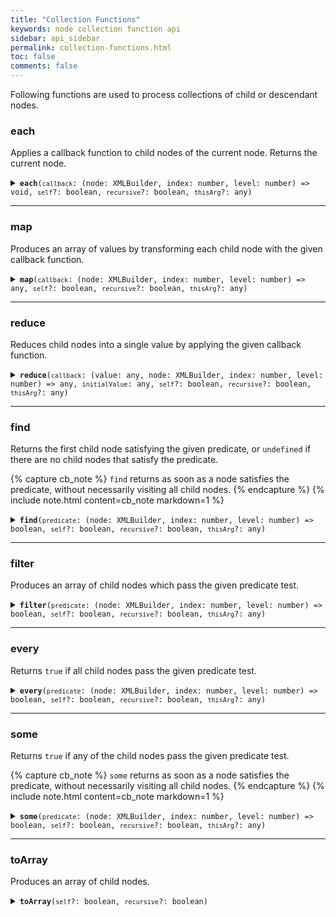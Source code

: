 ```yaml
---
title: "Collection Functions"
keywords: node collection function api
sidebar: api_sidebar
permalink: collection-functions.html
toc: false
comments: false
---
```


Following functions are used to process collections of child or descendant nodes.

###  each

Applies a callback function to child nodes of the current node.  Returns the 
current node.

<details markdown="1">
<summary><code><strong>each</strong>(<code>callback</code>: (node: XMLBuilder, index: number, level: number) => void, <code>self</code>?: boolean, <code>recursive</code>?: boolean, <code>thisArg</code>?: any)</code></summary>
<br/>

* `callback` - a callback function which receives each child node as its first argument, child node index as its second argument and child node level as its third argument
* `self` - whether to visit the current node along with child nodes (optional)
* `recursive` - whether to visit all descendant nodes in tree-order or only the immediate child nodes (optional)
* `thisArg` - value to use as this when executing callback (optional)

```js
const { create } = require('xmlbuilder2');

const root = create().ele('root');
root.ele('a').up()
    .ele('b').up()
    .ele('c').up();
root.each((n, i) => n.att('id', i + 1));
console.log(root.end({ prettyPrint: true }));
```
```xml
<?xml version="1.0"?>
<root>
  <a id="1"/>
  <b id="2"/>
  <c id="3"/>
</root>
```
</details>

___

###  map

Produces an array of values by transforming each child node with the given callback function.

<details markdown="1">
<summary><code><strong>map</strong>(<code>callback</code>: (node: XMLBuilder, index: number, level: number) => any, <code>self</code>?: boolean, <code>recursive</code>?: boolean, <code>thisArg</code>?: any)</code></summary>
<br/>

* `callback` - a callback function which receives each child node as its first argument, child node index as its second argument and child node level as its third argument
* `self` - whether to visit the current node along with child nodes (optional)
* `recursive` - whether to visit all descendant nodes in tree-order or only the immediate child nodes (optional)
* `thisArg` - value to use as this when executing callback (optional)

```js
const { create } = require('xmlbuilder2');

const root = create().ele('root');
root.ele('a').up()
    .ele('b').up()
    .ele('c').up();
const names = root.map(n => n.node.nodeName);
console.log(names); // ['a', 'b', 'c']
```

</details>

___

###  reduce

Reduces child nodes into a single value by applying the given callback function.

<details markdown="1">
<summary><code><strong>reduce</strong>(<code>callback</code>: (value: any, node: XMLBuilder, index: number, level: number) => any, <code>initialValue</code>: any, <code>self</code>?: boolean, <code>recursive</code>?: boolean, <code>thisArg</code>?: any)</code></summary>
<br/>

* `callback` - a callback function which receives the current value as its first argument, each child node as its second argument, child node index as its third argument and child node level as its fourth argument
* `initialValue` - initial value
* `self` - whether to visit the current node along with child nodes (optional)
* `recursive` - whether to visit all descendant nodes in tree-order or only the immediate child nodes (optional)
* `thisArg` - value to use as this when executing callback (optional)

```js
const { create } = require('xmlbuilder2');

const root = create().ele('root');
root.ele('a').up()
    .ele('b').up()
    .ele('c').up();
const names = root.reduce((val, n) => val + n.node.nodeName, '');
console.log(names); // 'abc'
```

</details>

___

###  find

Returns the first child node satisfying the given predicate, or `undefined` if there are no child nodes that satisfy the predicate.

{% capture cb_note %}
  `find` returns as soon as a node satisfies the predicate, without necessarily visiting all child nodes.
{% endcapture %}
{% include note.html content=cb_note markdown=1 %}

<details markdown="1">
<summary><code><strong>find</strong>(<code>predicate</code>: (node: XMLBuilder, index: number, level: number) => boolean, <code>self</code>?: boolean, <code>recursive</code>?: boolean, <code>thisArg</code>?: any)</code></summary>
<br/>

* `predicate` - a function which receives each child node as its first argument, child node index as its second argument and child node level as its third argument and returns a boolean value indicating whether the child node satisfies the predicate
* `self` - whether to visit the current node along with child nodes (optional)
* `recursive` - whether to visit all descendant nodes in tree-order or only the immediate child nodes (optional)
* `thisArg` - value to use as this when executing callback (optional)

```js
const { create } = require('xmlbuilder2');

const root = create().ele('root');
root.ele('a').up()
    .ele('b').up()
    .ele('c').up();
const bNode = root.find(n => n.node.nodeName === 'b');
console.log(bNode.node.nodeName); // 'b'
```

</details>

___

###  filter

Produces an array of child nodes which pass the given predicate test.

<details markdown="1">
<summary><code><strong>filter</strong>(<code>predicate</code>: (node: XMLBuilder, index: number, level: number) => boolean, <code>self</code>?: boolean, <code>recursive</code>?: boolean, <code>thisArg</code>?: any)</code></summary>
<br/>

* `predicate` - a function which receives each child node as its first argument, child node index as its second argument and child node level as its third argument and returns a boolean value indicating whether the child node satisfies the predicate
* `self` - whether to visit the current node along with child nodes (optional)
* `recursive` - whether to visit all descendant nodes in tree-order or only the immediate child nodes (optional)
* `thisArg` - value to use as this when executing callback (optional)

```js
const { create } = require('xmlbuilder2');

const root = create().ele('root');
root.ele('node1').up()
    .txt('text')
    .ele('node2').up()
    .txt('more text');
const textNodes = root.filter(n => n.node.nodeType === 3); // contains 'text' and 'more text' nodes
```

</details>

___

###  every

Returns `true` if all child nodes pass the given predicate test.

<details markdown="1">
<summary><code><strong>every</strong>(<code>predicate</code>: (node: XMLBuilder, index: number, level: number) => boolean, <code>self</code>?: boolean, <code>recursive</code>?: boolean, <code>thisArg</code>?: any)</code></summary>
<br/>

* `predicate` - a function which receives each child node as its first argument, child node index as its second argument and child node level as its third argument and returns a boolean value indicating whether the child node satisfies the predicate
* `self` - whether to visit the current node along with child nodes (optional)
* `recursive` - whether to visit all descendant nodes in tree-order or only the immediate child nodes (optional)
* `thisArg` - value to use as this when executing callback (optional)

```js
const { create } = require('xmlbuilder2');

const root = create().ele('root');
root.ele('node1').up()
    .ele('node2').up()
root.every(n => n.node.nodeName.startsWith('n')); // true
```

</details>

___

###  some

Returns `true` if any of the child nodes pass the given predicate test.

{% capture cb_note %}
  `some` returns as soon as a node satisfies the predicate, without necessarily visiting all child nodes.
{% endcapture %}
{% include note.html content=cb_note markdown=1 %}

<details markdown="1">
<summary><code><strong>some</strong>(<code>predicate</code>: (node: XMLBuilder, index: number, level: number) => boolean, <code>self</code>?: boolean, <code>recursive</code>?: boolean, <code>thisArg</code>?: any)</code></summary>
<br/>

* `predicate` - a function which receives each child node as its first argument, child node index as its second argument and child node level as its third argument and returns a boolean value indicating whether the child node satisfies the predicate
* `self` - whether to visit the current node along with child nodes (optional)
* `recursive` - whether to visit all descendant nodes in tree-order or only the immediate child nodes (optional)
* `thisArg` - value to use as this when executing callback (optional)

```js
const { create } = require('xmlbuilder2');

const root = create().ele('root');
root.ele('node1').up()
    .ele('child').up()
    .ele('node2').up()
root.some(n => n.node.nodeName.startsWith('n')); // true
```

</details>

___

###  toArray

Produces an array of child nodes.

<details markdown="1">
<summary><code><strong>toArray</strong>(<code>self</code>?: boolean, <code>recursive</code>?: boolean)</code></summary>
<br/>

* `self` - whether to visit the current node along with child nodes (optional)
* `recursive` - whether to visit all descendant nodes in tree-order or only the immediate child nodes (optional)

```js
const { create } = require('xmlbuilder2');

const root = create().ele('root');
root.ele('a').up()
    .ele('b').up()
    .ele('c').up()
const nodes = root.toArray(); // contains nodes a, b and c
```

</details>
